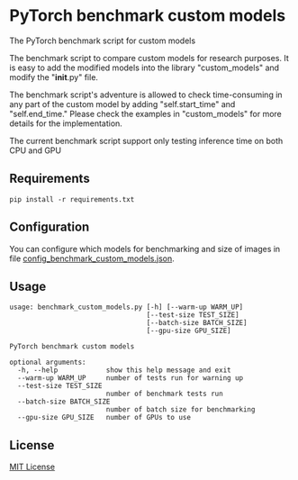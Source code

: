 # PyTorch benchmark custom models

The PyTorch benchmark script for custom models

The benchmark script to compare custom models for research purposes. It is easy to add the modified models into the library "custom_models" and modify the "__init__.py" file. 

The benchmark script's adventure is allowed to check time-consuming in any part of the custom model by adding "self.start_time" and "self.end_time." Please check the examples in "custom_models" for more details for the implementation. 

The current benchmark script support only testing inference time on both CPU and GPU


## Requirements

```
pip install -r requirements.txt
```

## Configuration

You can configure which models for benchmarking and size of images in file [config_benchmark_custom_models.json](./config_benchmark_custom_models.json).

## Usage

```
usage: benchmark_custom_models.py [-h] [--warm-up WARM_UP]
                                  [--test-size TEST_SIZE]
                                  [--batch-size BATCH_SIZE]
                                  [--gpu-size GPU_SIZE]

PyTorch benchmark custom models

optional arguments:
  -h, --help            show this help message and exit
  --warm-up WARM_UP     number of tests run for warning up
  --test-size TEST_SIZE
                        number of benchmark tests run
  --batch-size BATCH_SIZE
                        number of batch size for benchmarking
  --gpu-size GPU_SIZE   number of GPUs to use
```

## License

[MIT License](./LICENSE)